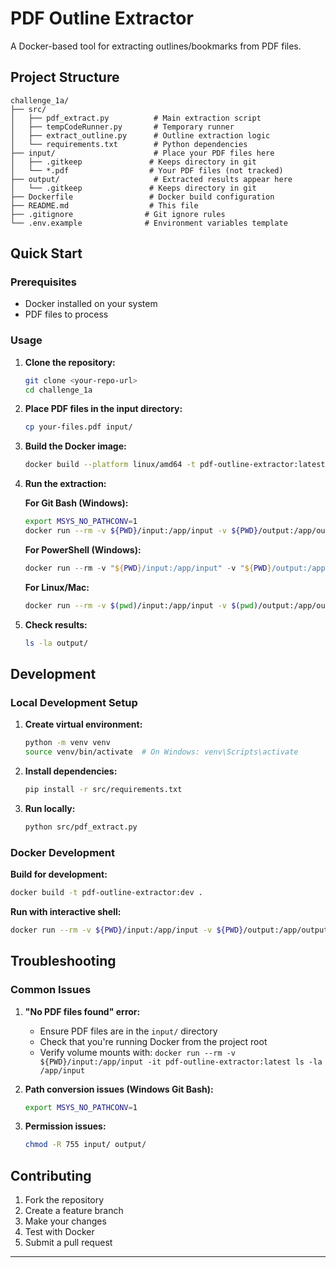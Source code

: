 # PDF Outline Extractor

A Docker-based tool for extracting outlines/bookmarks from PDF files.

## Project Structure

```
challenge_1a/
├── src/
│   ├── pdf_extract.py          # Main extraction script
│   ├── tempCodeRunner.py       # Temporary runner
│   ├── extract_outline.py      # Outline extraction logic
│   └── requirements.txt        # Python dependencies
├── input/                      # Place your PDF files here
│   ├── .gitkeep               # Keeps directory in git
│   └── *.pdf                  # Your PDF files (not tracked)
├── output/                     # Extracted results appear here
│   └── .gitkeep               # Keeps directory in git
├── Dockerfile                 # Docker build configuration
├── README.md                  # This file
├── .gitignore                # Git ignore rules
└── .env.example              # Environment variables template
```

## Quick Start

### Prerequisites
- Docker installed on your system
- PDF files to process

### Usage

1. **Clone the repository:**
   ```bash
   git clone <your-repo-url>
   cd challenge_1a
   ```

2. **Place PDF files in the input directory:**
   ```bash
   cp your-files.pdf input/
   ```

3. **Build the Docker image:**
   ```bash
   docker build --platform linux/amd64 -t pdf-outline-extractor:latest .
   ```

4. **Run the extraction:**
   
   **For Git Bash (Windows):**
   ```bash
   export MSYS_NO_PATHCONV=1
   docker run --rm -v ${PWD}/input:/app/input -v ${PWD}/output:/app/output --network none pdf-outline-extractor:latest
   ```
   
   **For PowerShell (Windows):**
   ```powershell
   docker run --rm -v "${PWD}/input:/app/input" -v "${PWD}/output:/app/output" --network none pdf-outline-extractor:latest
   ```
   
   **For Linux/Mac:**
   ```bash
   docker run --rm -v $(pwd)/input:/app/input -v $(pwd)/output:/app/output --network none pdf-outline-extractor:latest
   ```

5. **Check results:**
   ```bash
   ls -la output/
   ```

## Development

### Local Development Setup

1. **Create virtual environment:**
   ```bash
   python -m venv venv
   source venv/bin/activate  # On Windows: venv\Scripts\activate
   ```

2. **Install dependencies:**
   ```bash
   pip install -r src/requirements.txt
   ```

3. **Run locally:**
   ```bash
   python src/pdf_extract.py
   ```

### Docker Development

**Build for development:**
```bash
docker build -t pdf-outline-extractor:dev .
```

**Run with interactive shell:**
```bash
docker run --rm -v ${PWD}/input:/app/input -v ${PWD}/output:/app/output -it pdf-outline-extractor:dev /bin/bash
```

## Troubleshooting

### Common Issues

1. **"No PDF files found" error:**
   - Ensure PDF files are in the `input/` directory
   - Check that you're running Docker from the project root
   - Verify volume mounts with: `docker run --rm -v ${PWD}/input:/app/input -it pdf-outline-extractor:latest ls -la /app/input`

2. **Path conversion issues (Windows Git Bash):**
   ```bash
   export MSYS_NO_PATHCONV=1
   ```

3. **Permission issues:**
   ```bash
   chmod -R 755 input/ output/
   ```

## Contributing

1. Fork the repository
2. Create a feature branch
3. Make your changes
4. Test with Docker
5. Submit a pull request

---